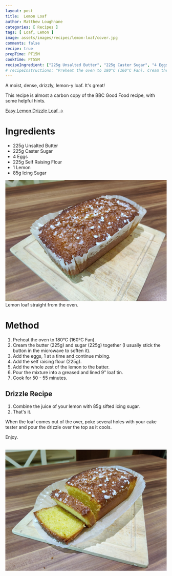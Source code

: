```yaml
---
layout: post
title:  Lemon Loaf
author: Matthew Loughnane
categories: [ Recipes ]
tags: [ Loaf, Lemon ]
image: assets/images/recipes/lemon-loaf/cover.jpg
comments: false
recipe: true
prepTime: PT15M
cookTime: PT55M
recipeIngredient: ["225g Unsalted Butter", "225g Caster Sugar", "4 Eggs", "225g Self Raising Flour", "1 Lemon", "85g Icing Sugar"]
# recipeInstructions: "Preheat the oven to 180°C (160°C Fan). Cream the butter (225g) and sugar (225g) together (I usually stick the button in the microwave to soften it). Add the eggs, 1 at a time and continue mixing. Add the self raising flour (225g). Add the whole zest of the lemon to the batter. Pour the mixture into a greased and lined 9" loaf tin. Cook for 50 - 55 minutes."
---
```


A moist, dense, drizzly, lemon-y loaf. It's great!

This recipe is almost a carbon copy of the BBC Good Food recipe, with some helpful hints.

<a target="_blank" href="https://www.bbc.co.uk/food/recipes/easy_lemon_drizzle_cake_78533" class="btn badge-primary">Easy Lemon Drizzle Loaf &rarr;</a>

# Ingredients

-   225g Unsalted Butter
-	225g Caster Sugar
-	4 Eggs
-	225g Self Raising Flour
-	1 Lemon
-	85g Icing Sugar

![Lemon Loaf](/assets/images/recipes/lemon-loaf/from-the-oven.jpg)
Lemon loaf straight from the oven.

# Method

1. Preheat the oven to 180°C (160°C Fan).
2. Cream the butter (225g) and sugar (225g) together (I usually stick the button in the microwave to soften it).
3. Add the eggs, 1 at a time and continue mixing.
4. Add the self raising flour (225g).
5. Add the whole zest of the lemon to the batter.
6. Pour the mixture into a greased and lined 9" loaf tin.
7. Cook for 50 - 55 minutes.

## Drizzle Recipe
1. Combine the juice of your lemon with 85g sifted icing sugar.
2. That's it.

When the loaf comes out of the over, poke several holes with your cake tester and pour the drizzle over the top as it cools.

Enjoy.

<br/>

<div class="wider-image">
    <img class="featured-image lazyimg" src="/assets/images/recipes/lemon-loaf/final.jpg" alt="Zooming in on Lemon Loaf">
</div>
